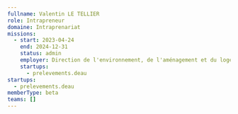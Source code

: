 ```yaml
---
fullname: Valentin LE TELLIER
role: Intrapreneur
domaine: Intraprenariat
missions:
  - start: 2023-04-24
    end: 2024-12-31
    status: admin
    employer: Direction de l'environnement, de l'aménagement et du logement de La Réunion
    startups:
      - prelevements.deau
startups:
  - prelevements.deau
memberType: beta
teams: []
---
```

